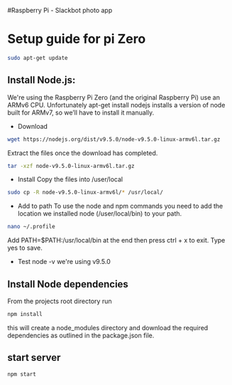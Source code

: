 #Raspberry Pi - Slackbot photo app

# Setup guide for pi Zero

```bash
sudo apt-get update
```


## Install Node.js:
We're using the Raspberry Pi Zero (and the original Raspberry Pi) use an ARMv6 CPU. Unfortunately apt-get install nodejs installs a version of node built for ARMv7, so we’ll have to install it manually.

* Download
```bash
wget https://nodejs.org/dist/v9.5.0/node-v9.5.0-linux-armv6l.tar.gz
```

Extract the files once the download has completed.
```bash
tar -xzf node-v9.5.0-linux-armv6l.tar.gz
```

* Install
Copy the files into /user/local

```bash
sudo cp -R node-v9.5.0-linux-armv6l/* /usr/local/
```

* Add to path
To use the node and npm commands you need to add the location we installed node (/user/local/bin) to your path.

```bash
nano ~/.profile
```

Add PATH=$PATH:/usr/local/bin at the end then press ctrl + x to exit. Type yes to save.

* Test
node -v
we're using v9.5.0


## Install Node dependencies
From the projects root directory run
```bash
npm install
```

this will create a node_modules directory and download the required dependencies as outlined in the package.json file.


## start server
```bash
npm start
```


